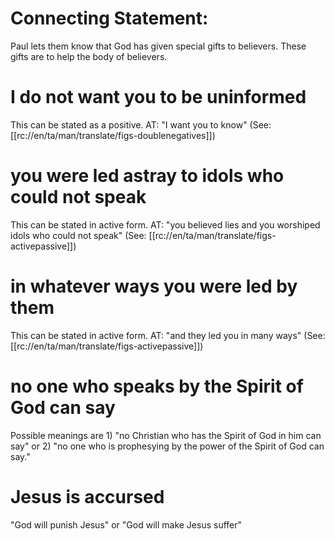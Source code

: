 # Connecting Statement:

Paul lets them know that God has given special gifts to believers. These gifts are to help the body of believers.

# I do not want you to be uninformed

This can be stated as a positive. AT: "I want you to know" (See: [[rc://en/ta/man/translate/figs-doublenegatives]])

# you were led astray to idols who could not speak

This can be stated in active form. AT: "you believed lies and you worshiped idols who could not speak" (See: [[rc://en/ta/man/translate/figs-activepassive]])

# in whatever ways you were led by them

This can be stated in active form. AT: "and they led you in many ways" (See: [[rc://en/ta/man/translate/figs-activepassive]])

# no one who speaks by the Spirit of God can say

Possible meanings are 1) "no Christian who has the Spirit of God in him can say" or 2) "no one who is prophesying by the power of the Spirit of God can say."

# Jesus is accursed

"God will punish Jesus" or "God will make Jesus suffer"